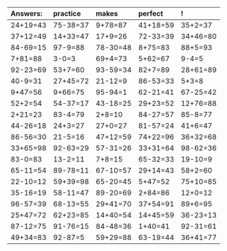 | Answers: | practice | makes | perfect | ! |
| :--- | :--- | :--- | :--- | :--- |
| 24+19=43 | 75-38=37 | 9+78=87 | 41+18=59 | 35+2=37 | 
| 37+12=49 | 14+33=47 | 17+9=26 | 72-33=39 | 34+46=80 | 
| 84-69=15 | 97-9=88 | 78-30=48 | 8+75=83 | 88+5=93 | 
| 7+81=88 | 3-0=3 | 69+4=73 | 5+62=67 | 9-4=5 | 
| 92-23=69 | 53+7=60 | 93-59=34 | 82+7=89 | 28+61=89 | 
| 40-9=31 | 27+45=72 | 21-12=9 | 86-53=33 | 5+3=8 | 
| 9+47=56 | 9+66=75 | 95-94=1 | 62-21=41 | 67-25=42 | 
| 52+2=54 | 54-37=17 | 43-18=25 | 29+23=52 | 12+76=88 | 
| 2+21=23 | 83-4=79 | 2+8=10 | 84-27=57 | 85-8=77 | 
| 44-26=18 | 24+3=27 | 27+0=27 | 81-57=24 | 41+6=47 | 
| 86-56=30 | 21-5=16 | 47+12=59 | 74+22=96 | 36+32=68 | 
| 33+65=98 | 92-63=29 | 57-31=26 | 33+31=64 | 98-62=36 | 
| 83-0=83 | 13-2=11 | 7+8=15 | 65-32=33 | 19-10=9 | 
| 65-11=54 | 89-78=11 | 67-10=57 | 29+14=43 | 58+2=60 | 
| 22-10=12 | 59+39=98 | 65-20=45 | 5+47=52 | 75+10=85 | 
| 35-16=19 | 58-11=47 | 89-20=69 | 2+84=86 | 12+0=12 | 
| 96-57=39 | 68-13=55 | 29+41=70 | 37+54=91 | 89+6=95 | 
| 25+47=72 | 62+23=85 | 14+40=54 | 14+45=59 | 36-23=13 | 
| 87-12=75 | 91-76=15 | 84-48=36 | 1+40=41 | 92-31=61 | 
| 49+34=83 | 92-87=5 | 59+29=88 | 63-19=44 | 36+41=77 | 
